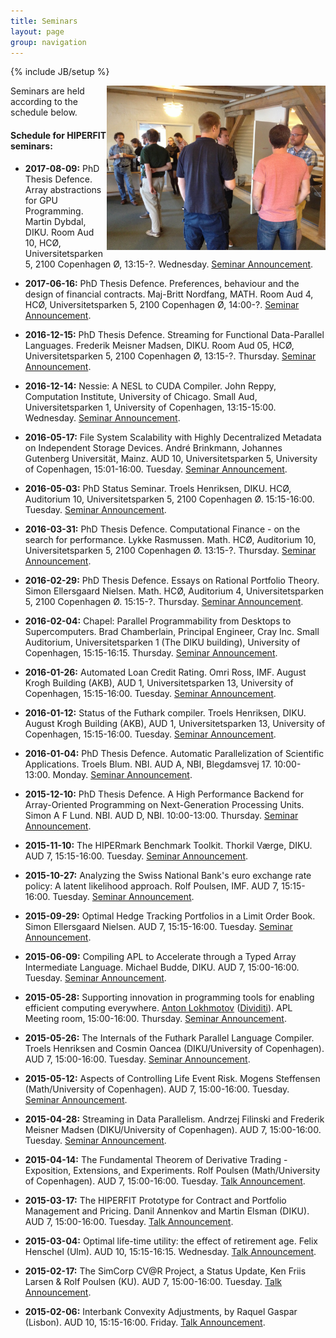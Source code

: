 ```yaml
---
title: Seminars
layout: page
group: navigation
---
```

{% include JB/setup %}

<img width="350" alt="HIPERFIT dinner" align="right" src="/images/hiperfit2.jpg">
Seminars are held according to the schedule below.

#### Schedule for HIPERFIT seminars:

- __2017-08-09:__ PhD Thesis Defence. Array abstractions for GPU Programming. Martin Dybdal, DIKU. Room Aud 10, HCØ, Universitetsparken 5, 2100 Copenhagen Ø, 13:15-?. Wednesday. [Seminar Announcement](http://hiperfit.dk/news/2017/08/09/dybdal-phd).

- __2017-06-16:__ PhD Thesis Defence. Preferences, behaviour and the design of financial contracts. Maj-Britt Nordfang, MATH. Room Aud 4, HCØ, Universitetsparken 5, 2100 Copenhagen Ø, 14:00-?. [Seminar Announcement](http://hiperfit.dk/news/2017/06/16/nordfang-phd).

- __2016-12-15:__ PhD Thesis Defence. Streaming for Functional Data-Parallel Languages. Frederik Meisner Madsen, DIKU. Room Aud 05, HCØ, Universitetsparken 5, 2100 Copenhagen Ø, 13:15-?. Thursday. [Seminar Announcement](http://hiperfit.dk/news/2016/12/15/frederik-phd).

- __2016-12-14:__ Nessie: A NESL to CUDA Compiler. John Reppy, Computation Institute, University of Chicago. Small Aud, Universitetsparken 1, University of Copenhagen, 13:15-15:00. Wednesday. [Seminar Announcement](http://hiperfit.dk/news/2016/12/14/nessie).

- __2016-05-17:__ File System Scalability with Highly Decentralized Metadata on Independent Storage Devices. André Brinkmann, Johannes Gutenberg Universität, Mainz. AUD 10, Universitetsparken 5, University of Copenhagen, 15:01-16:00. Tuesday. [Seminar Announcement](http://hiperfit.dk/news/2016/05/17/brinkmann).

- __2016-05-03:__ PhD Status Seminar. Troels Henriksen, DIKU. HCØ, Auditorium 10, Universitetsparken 5, 2100 Copenhagen Ø. 15:15-16:00. Tuesday. [Seminar Announcement](http://hiperfit.dk/news/2016/05/03/troels-midterm).

- __2016-03-31:__ PhD Thesis Defence. Computational Finance - on the search for performance. Lykke Rasmussen. Math. HCØ, Auditorium 10, Universitetsparken 5, 2100 Copenhagen Ø. 13:15-?. Thursday. [Seminar Announcement](http://hiperfit.dk/news/2016/03/31/lykke-phd).

- __2016-02-29:__ PhD Thesis Defence. Essays on Rational Portfolio Theory. Simon Ellersgaard Nielsen. Math. HCØ, Auditorium 4, Universitetsparken 5, 2100 Copenhagen Ø. 15:15-?. Thursday. [Seminar Announcement](http://hiperfit.dk/news/2016/02/29/simon-phd).

- __2016-02-04:__ Chapel: Parallel Programmability from Desktops to Supercomputers. Brad Chamberlain, Principal Engineer, Cray Inc. Small Auditorium, Universitetsparken 1 (The DIKU building), University of Copenhagen, 15:15-16:15. Thursday. [Seminar Announcement](http://hiperfit.dk/news/2016/02/04/chapel).

- __2016-01-26:__ Automated Loan Credit Rating. Omri Ross, IMF. August Krogh Building (AKB), AUD 1, Universitetsparken 13, University of Copenhagen, 15:15-16:00. Tuesday. [Seminar Announcement](http://hiperfit.dk/news/2016/01/26/omri).

- __2016-01-12:__ Status of the Futhark compiler. Troels Henriksen, DIKU. August Krogh Building (AKB), AUD 1, Universitetsparken 13, University of Copenhagen, 15:15-16:00. Tuesday. [Seminar Announcement](http://hiperfit.dk/news/2016/01/12/futhark).

- __2016-01-04:__ PhD Thesis Defence. Automatic Parallelization of
  Scientific Applications. Troels Blum. NBI. AUD A,
  NBI, Blegdamsvej 17. 10:00-13:00. Monday. [Seminar Announcement](http://hiperfit.dk/news/2016/01/04/blum-phd).

- __2015-12-10:__ PhD Thesis Defence. A High Performance Backend for Array-Oriented Programming on Next-Generation Processing Units. Simon A F Lund. NBI. AUD D,
  NBI. 10:00-13:00. Thursday. [Seminar Announcement](http://hiperfit.dk/news/2015/12/10/lund-phd).

- __2015-11-10:__ The HIPERmark Benchmark Toolkit. Thorkil Værge, DIKU. AUD 7, 15:15-16:00. Tuesday. [Seminar Announcement](http://hiperfit.dk/news/2015/11/10/hipermark).

- __2015-10-27:__ Analyzing the Swiss National Bank's euro exchange rate policy: A latent likelihood approach. Rolf Poulsen, IMF. AUD 7, 15:15-16:00. Tuesday. [Seminar Announcement](http://hiperfit.dk/news/2015/10/27/chfeur-floor-break).

- __2015-09-29:__ Optimal Hedge Tracking Portfolios in a Limit Order Book. Simon Ellersgaard Nielsen. AUD 7, 15:15-16:00. Tuesday. [Seminar Announcement](http://hiperfit.dk/news/2015/09/29/talk-on-optimal-hedge-tracking).

- __2015-06-09:__ Compiling APL to Accelerate through a Typed Array Intermediate Language. Michael Budde, DIKU. AUD 7, 15:00-16:00. Tuesday. [Seminar Announcement](http://hiperfit.dk/news/2015/06/09/talk-on-apl-to-accelerate).

- __2015-05-28:__ Supporting innovation in programming tools for enabling efficient computing everywhere. [Anton Lokhmotov](https://www.hipeac.org/~anton/) ([Dividiti](http://www.dividiti.com/)). APL Meeting room, 15:00-16:00. Thursday. [Seminar Announcement](http://eepurl.com/bl5w3b).

- __2015-05-26:__ The Internals of the Futhark Parallel Language Compiler. Troels Henriksen and Cosmin Oancea (DIKU/University of Copenhagen). AUD 7, 15:00-16:00. Tuesday. [Seminar Announcement](http://eepurl.com/bl5w3b).

- __2015-05-12:__ Aspects of Controlling Life Event Risk. Mogens Steffensen (Math/University of Copenhagen). AUD 7, 15:00-16:00. Tuesday. [Seminar Announcement](http://eepurl.com/bl5w3b).

- __2015-04-28:__ Streaming in Data Parallelism. Andrzej Filinski and Frederik Meisner Madsen (DIKU/University of Copenhagen). AUD 7, 15:00-16:00. Tuesday. [Seminar Announcement](http://eepurl.com/bjnOpz).

- __2015-04-14:__ The Fundamental Theorem of Derivative Trading - Exposition, Extensions, and Experiments. Rolf Poulsen (Math/University of Copenhagen). AUD 7, 15:00-16:00. Tuesday. [Talk Announcement](http://eepurl.com/bjnOpz).

- __2015-03-17:__ The HIPERFIT Prototype for Contract and Portfolio Management and Pricing. Danil Annenkov and Martin Elsman (DIKU). AUD 7, 15:00-16:00. Tuesday. [Talk Announcement](http://eepurl.com/bfBRuT).

- __2015-03-04:__ Optimal life-time utility: the effect of retirement age. Felix Henschel (Ulm). AUD 10, 15:15-16:15. Wednesday. [Talk Announcement](http://eepurl.com/bfBRuT).

- __2015-02-17:__ The SimCorp CV@R Project, a Status Update, Ken Friis Larsen & Rolf Poulsen (KU). AUD 7, 15:00-16:00. Tuesday. [Talk Announcement](http://eepurl.com/bc5eTb).

- __2015-02-06:__ Interbank Convexity Adjustments, by Raquel Gaspar (Lisbon). AUD 10, 15:15-16:00. Friday. [Talk Announcement](http://eepurl.com/bc5eTb).
